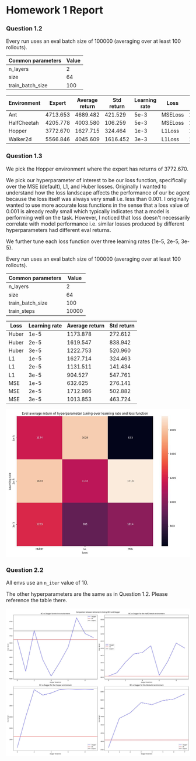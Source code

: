 # Homework 1 Report

### Question 1.2
Every run uses an eval batch size of 100000 (averaging over at least 100 rollouts).

|Common parameters|Value|
|-----------------|-----|
|n_layers         |2    |
|size             |64   |
|train_batch_size |100  |

|Environment|Expert  |Average return|Std return|Learning rate|Loss   |Train steps|
|-----------|--------|--------------|----------|-------------|-------|-----------|
|Ant        |4713.653|4689.482      |421.529   |5e-3         |MSELoss|1000       |
|HalfCheetah|4205.778|4003.580      |106.259   |5e-3         |MSELoss|1000       |
|Hopper     |3772.670|1627.715      |324.464   |1e-3         |L1Loss |10000      |
|Walker2d   |5566.846|4045.609      |1616.452  |3e-3         |L1Loss |10000      |

<div style="page-break-after: always;"></div>

### Question 1.3
We pick the Hopper environment where the expert has returns of 3772.670.

We pick our hyperparameter of interest to be our loss function, specifically over the MSE (default), L1, and Huber losses. Originally I wanted to understand how the loss landscape affects the performance of our bc agent because the loss itself was always very small i.e. less than 0.001. I originally wanted to use more accurate loss functions in the sense that a loss value of 0.001 is already really small which typically indicates that a model is performing well on the task. However, I noticed that loss doesn't necessarily correlate with model performance i.e. similar losses produced by different hyperparameters had different eval returns.

We further tune each loss function over three learning rates {1e-5, 2e-5, 3e-5}.

Every run uses an eval batch size of 100000 (averaging over at least 100 rollouts).

|Common parameters|Value|
|-----------------|-----|
|n_layers         |2    |
|size             |64   |
|train_batch_size |100  |
|train_steps      |10000|

|Loss |Learning rate|Average return|Std return|
|-----|-------------|--------------|----------|
|Huber|1e-5         |1173.878      |272.612   |
|Huber|2e-5         |1619.547      |838.942   |
|Huber|3e-5         |1222.753      |520.960   |
|L1   |1e-5         |1627.714      |324.463   |
|L1   |2e-5         |1131.511      |141.434   |
|L1   |3e-5         |904.527       |547.761   |
|MSE  |1e-5         |632.625       |276.141   |
|MSE  |2e-5         |1712.986      |502.882   |
|MSE  |3e-5         |1013.853      |463.724   |


![](report_resources/q1_3.jpg)

<div style="page-break-after: always;"></div>

### Question 2.2
All envs use an `n_iter` value of 10.

The other hyperparameters are the same as in Question 1.2. Please reference the table there.

![](report_resources/q2_2.jpg)
